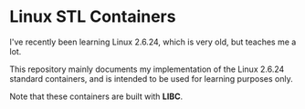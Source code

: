 # Linux STL Containers

I've recently been learning Linux 2.6.24, which is very old, but teaches me a lot.

This repository mainly documents my implementation of the Linux 2.6.24 standard containers, and is intended to be used for learning purposes only.

Note that these containers are built with **LIBC**.